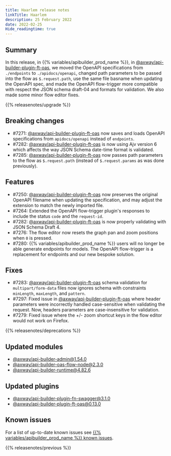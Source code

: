 ```yaml
---
title: Haarlem release notes
linkTitle: Haarlem
description: 25 February 2022
date: 2022-02-25
Hide_readingtime: true
---
```

## Summary

In this release, in {{% variables/apibuilder_prod_name %}}, in [@axway/api-builder-plugin-ft-oas](https://www.npmjs.com/package/@axway/api-builder-plugin-ft-oas), we moved the OpenAPI specifications from `./endpoints` to `./apidocs/openapi`, changed path parameters to be passed into the flow as `$.request.path`, use the same file basname when updating the OpenAPI spec, and made the OpenAPI flow-trigger more compatible with respect the JSON schema draft-04 and formats for validation.  We also made some minor flow editor fixes.

{{% releasenotes/upgrade %}}

## Breaking changes

* #7271: [@axway/api-builder-plugin-ft-oas](https://www.npmjs.com/package/@axway/api-builder-plugin-ft-oas) now saves and loads OpenAPI specifications from `apidocs/openapi` instead of `endpoints`.
* #7282: [@axway/api-builder-plugin-ft-oas](https://www.npmjs.com/package/@axway/api-builder-plugin-ft-oas) is now using Ajv version 6 which affects the way JSON Schema date-time format is validated.
* #7285: [@axway/api-builder-plugin-ft-oas](https://www.npmjs.com/package/@axway/api-builder-plugin-ft-oas) now passes path parameters to the flow as `$.request.path` (instead of `$.request.params` as was done previously).

## Features

* #7250: [@axway/api-builder-plugin-ft-oas](https://www.npmjs.com/package/@axway/api-builder-plugin-ft-oas) now preserves the original OpenAPI filename when updating the specification, and may adjust the extension to match the newly imported file.
* #7264: Extended the OpenAPI flow-trigger plugin's responses to include the status `code` and the `request-id`.
* #7282: [@axway/api-builder-plugin-ft-oas](https://www.npmjs.com/package/@axway/api-builder-plugin-ft-oas) is now properly validating with JSON Schema Draft 4.
* #7276: The flow editor now resets the graph pan and zoom positions when `0` is pressed.
* #7280: {{% variables/apibuilder_prod_name %}} users will no longer be able generate endpoints for models. The OpenAPI flow-trigger is a replacement for endpoints and our new bespoke solution.

## Fixes

* #7283: [@axway/api-builder-plugin-ft-oas](https://www.npmjs.com/package/@axway/api-builder-plugin-ft-oas) schema validation for `multipart/form-data` files now ignores schema with constraints `minLength`, `maxLength`, and `pattern`.
* #7297: Fixed issue in [@axway/api-builder-plugin-ft-oas](https://www.npmjs.com/package/@axway/api-builder-plugin-ft-oas) where header parameters were incorrectly handled case-sensitive when validating the request. Now, headers parameters are case-insensitive for validation.
* #7279: Fixed issue where the +/- zoom shortcut keys in the flow editor would not work on Firefox.

{{% releasenotes/deprecations %}}

## Updated modules

* [@axway/api-builder-admin@1.54.0](https://www.npmjs.com/package/@axway/api-builder-admin/v/1.54.0)
* [@axway/api-builder-oas-flow-node@2.3.0](https://www.npmjs.com/package/@axway/api-builder-oas-flow-node/v/2.3.0)
* [@axway/api-builder-runtime@4.82.6](https://www.npmjs.com/package/@axway/api-builder-runtime/v/4.82.6)

## Updated plugins

* [@axway/api-builder-plugin-fn-swagger@3.1.0](https://www.npmjs.com/package/@axway/api-builder-plugin-fn-swagger/v/3.1.0)
* [@axway/api-builder-plugin-ft-oas@0.13.0](https://www.npmjs.com/package/@axway/api-builder-plugin-ft-oas/v/0.13.0)

## Known issues

For a list of up-to-date known issues see [{{% variables/apibuilder_prod_name %}} known issues](/docs/known_issues/).

{{% releasenotes/previous %}}
